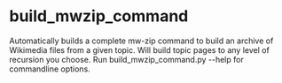 build_mwzip_command
===================

Automatically builds a complete mw-zip command to build an archive of Wikimedia files from a given topic. Will build topic pages to any level of recursion you choose. Run build_mwzip_command.py --help for commandline options.
